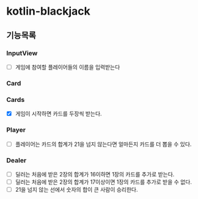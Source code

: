 # kotlin-blackjack

## 기능목록

### InputView
- [ ] 게임에 참여할 플레이어들의 이름을 입력받는다 

### Card

### Cards
- [x] 게임이 시작하면 카드를 두장씩 받는다.

### Player
- [ ] 플레이어는 카드의 합계가 21을 넘지 않는다면 얼마든지 카드를 더 뽑을 수 있다.

### Dealer
- [ ] 딜러는 처음에 받은 2장의 합계가 16이하면 1장의 카드를 추가로 받는다.
- [ ] 딜러는 처음에 받은 2장의 합계가 17이상이면 1장의 카드를 추가로 받을 수 없다.
- [ ] 21을 넘지 않는 선에서 숫자의 합이 큰 사람이 승리한다.

